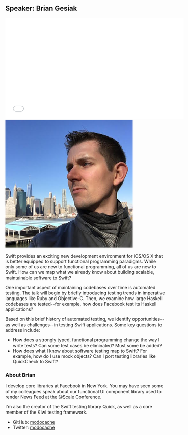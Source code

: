 ## Speaker: Brian Gesiak

<iframe width="560" height="315" src="//www.youtube.com/embed/-TOp5-uComQ?rel=0" frameborder="0" allowfullscreen></iframe>
<br/>

<img src="/images/speakers/brian.jpg" class="profile-pic "/>

Swift provides an exciting new development environment for iOS/OS X that is better equipped to support functional programming paradigms. While only some of us are new to functional programming, all of us are new to Swift. How can we map what we already know about building scalable, maintainable software to Swift?

One important aspect of maintaining codebases over time is automated testing. The talk will begin by briefly introducing testing trends in imperative languages like Ruby and Objective-C. Then, we examine how large Haskell codebases are tested--for example, how does Facebook test its Haskell applications?

Based on this brief history of automated testing, we identify opportunities--as well as challenges--in testing Swift applications. Some key questions to address include:

- How does a strongly typed, functional programming change the way I write tests? Can some test cases be eliminated? Must some be added?
- How does what I know about software testing map to Swift? For example, how do I use mock objects? Can I port testing libraries like QuickCheck to Swift?

### About Brian

I develop core libraries at Facebook in New York. You may have seen some of my colleagues speak about our functional UI component library used to render News Feed at the @Scale Conference.

I'm also the creator of the Swift testing library Quick, as well as a core member of the Kiwi testing framework.

* GitHub: [modocache](https://github.com/modocache)
* Twitter: [modocache](https://twitter.com/modocache)

